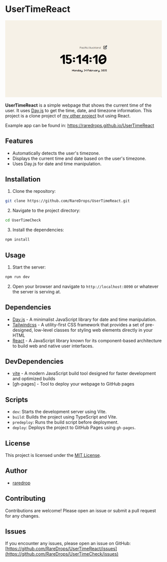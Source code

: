 # UserTimeReact
![demo.gif](https://raw.githubusercontent.com/RareDrops/UserTimeCheck/refs/heads/master/.github/images/demo.gif)

**UserTimeReact** is a simple webpage that shows the current time of the user. It uses [Day.js](https://day.js.org/) to get the time, date, and timezone information. This project is a clone project of [my other project](https://github.com/RareDrops/UserTimeCheck) but using React.

Example app can be found in: https://raredrops.github.io/UserTimeReact

## Features

- Automatically detects the user's timezone.
- Displays the current time and date based on the user's timezone.
- Uses Day.js for date and time manipulation.

## Installation

1. Clone the repository:

```bash
git clone https://github.com/RareDrops/UserTimeReact.git
```

2. Navigate to the project directory:

```bash
cd UserTimeCheck
```

3. Install the dependencies:

```bash
npm install
```

## Usage

1. Start the server:

```bash
npm run dev
```

2. Open your browser and navigate to `http://localhost:8090` or whatever the server is serving at.

## Dependencies

- [Day.js](https://day.js.org/) - A minimalist JavaScript library for date and time manipulation.
- [Tailwindcss](https://tailwindcss.com/) - A utility-first CSS framework that provides a set of pre-designed, low-level classes for styling web elements directly in your HTML
- [React](https://react.dev/) - A JavaScript library known for its component-based architecture to build web and native user interfaces.

## DevDependencies

- [vite](https://vite.dev/) - A modern JavaScript build tool designed for faster development and optimized builds
- [gh-pages] - Tool to deploy your webpage to GitHub pages

## Scripts

- `dev`: Starts the development server using Vite.
- `build`: Builds the project using TypeScript and Vite.
- `predeploy`: Runs the build script before deployment.
- `deploy`: Deploys the project to GitHub Pages using `gh-pages`.

## License

This project is licensed under the [MIT License](https://github.com/RareDrops/UserTimeCheck/blob/master/LICENSE).

## Author

- [raredrop](https://github.com/RareDrops)

## Contributing

Contributions are welcome! Please open an issue or submit a pull request for any changes.

## Issues

If you encounter any issues, please open an issue on GitHub: [https://github.com/RareDrops/UserTimeReact/issues](https://github.com/RareDrops/UserTimeCheck/issues)
